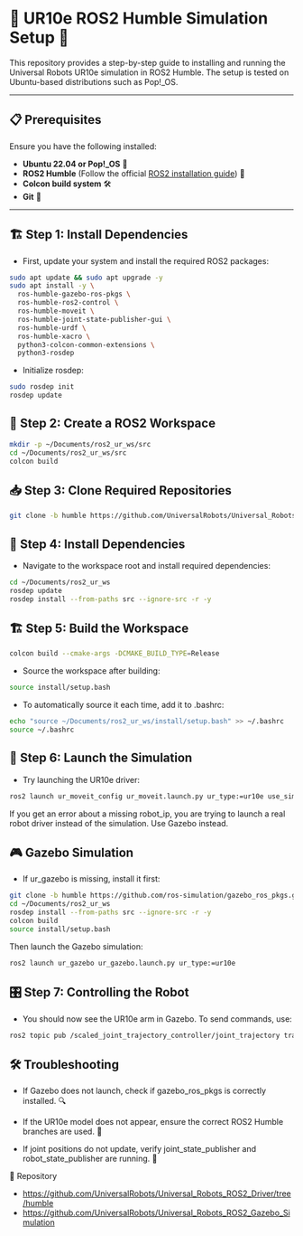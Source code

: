 # 🦾 UR10e ROS2 Humble Simulation Setup 🚀

This repository provides a step-by-step guide to installing and running the Universal Robots UR10e simulation in ROS2 Humble. The setup is tested on Ubuntu-based distributions such as Pop!_OS.

---

## 📋 Prerequisites

Ensure you have the following installed:
- **Ubuntu 22.04 or Pop!_OS** 🐧
- **ROS2 Humble** (Follow the official [ROS2 installation guide](https://docs.ros.org/en/humble/Installation.html)) 🤖
- **Colcon build system** 🛠️
- **Git** 📂

---

## 🏗️ Step 1: Install Dependencies

- First, update your system and install the required ROS2 packages:

```bash
sudo apt update && sudo apt upgrade -y
sudo apt install -y \
  ros-humble-gazebo-ros-pkgs \
  ros-humble-ros2-control \
  ros-humble-moveit \
  ros-humble-joint-state-publisher-gui \
  ros-humble-urdf \
  ros-humble-xacro \
  python3-colcon-common-extensions \
  python3-rosdep
```
- Initialize rosdep:
```bash
sudo rosdep init
rosdep update
```

## 🚀 Step 2: Create a ROS2 Workspace

```bash
mkdir -p ~/Documents/ros2_ur_ws/src
cd ~/Documents/ros2_ur_ws/src
colcon build
```


## 📥 Step 3: Clone Required Repositories
```bash
git clone -b humble https://github.com/UniversalRobots/Universal_Robots_ROS2_Driver.git
```
##  🔧 Step 4: Install Dependencies

- Navigate to the workspace root and install required dependencies:

```bash
cd ~/Documents/ros2_ur_ws
rosdep update
rosdep install --from-paths src --ignore-src -r -y
```

##  🏗️ Step 5: Build the Workspace
```bash
colcon build --cmake-args -DCMAKE_BUILD_TYPE=Release
```

- Source the workspace after building:
```bash
source install/setup.bash
```
- To automatically source it each time, add it to .bashrc:
```bash
echo "source ~/Documents/ros2_ur_ws/install/setup.bash" >> ~/.bashrc
source ~/.bashrc
```

## 🚀 Step 6: Launch the Simulation

- Try launching the UR10e driver:
```bash
ros2 launch ur_moveit_config ur_moveit.launch.py ur_type:=ur10e use_sim_time:=true
```
If you get an error about a missing robot_ip, you are trying to launch a real robot driver instead of the simulation. Use Gazebo instead.


## 🎮 Gazebo Simulation

- If ur_gazebo is missing, install it first:
```bash
git clone -b humble https://github.com/ros-simulation/gazebo_ros_pkgs.git
cd ~/Documents/ros2_ur_ws
rosdep install --from-paths src --ignore-src -r -y
colcon build
source install/setup.bash
```

Then launch the Gazebo simulation:
```bash
ros2 launch ur_gazebo ur_gazebo.launch.py ur_type:=ur10e
```
## 🎛️ Step 7: Controlling the Robot

- You should now see the UR10e arm in Gazebo. To send commands, use:
```bash
ros2 topic pub /scaled_joint_trajectory_controller/joint_trajectory trajectory_msgs/JointTrajectory "{header: {stamp: {sec: 0, nanosec: 0}}, joint_names: [\"shoulder_pan_joint\", \"shoulder_lift_joint\", \"elbow_joint\", \"wrist_1_joint\", \"wrist_2_joint\", \"wrist_3_joint\"], points: [{positions: [0.0, -1.57, 1.57, 0.0, 0.0, 0.0], time_from_start: {sec: 3, nanosec: 0}}]}"
```
## 🛠️ Troubleshooting

- If Gazebo does not launch, check if gazebo_ros_pkgs is correctly installed. 🔍

- If the UR10e model does not appear, ensure the correct ROS2 Humble branches are used. 🌿

- If joint positions do not update, verify joint_state_publisher and robot_state_publisher are running. 🔄

👥 Repository
- https://github.com/UniversalRobots/Universal_Robots_ROS2_Driver/tree/humble
- https://github.com/UniversalRobots/Universal_Robots_ROS2_Gazebo_Simulation
